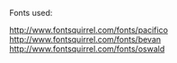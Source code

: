 Fonts used:

http://www.fontsquirrel.com/fonts/pacifico  
http://www.fontsquirrel.com/fonts/bevan  
http://www.fontsquirrel.com/fonts/oswald
